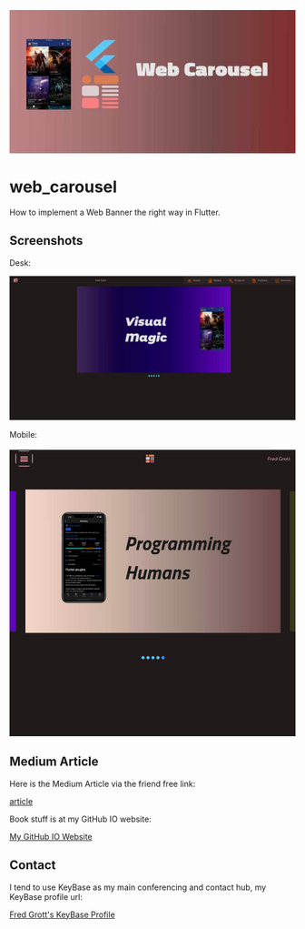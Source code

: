 ![repo header](./media/repo-image-header.jpg)

# web_carousel

How to implement a Web Banner the right way in Flutter.

## Screenshots

Desk:

![desk](./media/web-carousel-desk.png)

Mobile:

![mobile](./media/web-carousel-mobile.png)

## Medium Article

Here is the Medium Article via the friend free link:

[article]()

Book stuff is at my GitHub IO website:

[My GitHub IO Website](https://fredgrott.github.io)



## Contact

I tend to use KeyBase as my main conferencing and contact hub, my KeyBase profile url:

[Fred Grott's KeyBase Profile](https://keybase.io/fredgrott)


